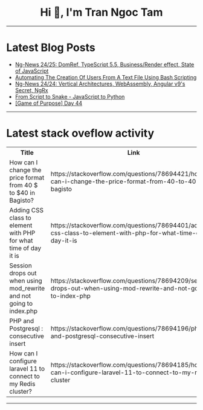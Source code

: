 <h1 align="center">Hi 👋, I'm Tran Ngoc Tam</h1>

---

# Latest Blog Posts 
<!-- BLOG-POST-LIST:START -->
- [Ng-News 24/25: DomRef, TypeScript 5.5, Business/Render effect, State of JavaScript](https://dev.to/this-is-angular/ng-news-2425-domref-typescript-55-businessrender-effect-state-of-javascript-364g)
- [Automating The Creation Of Users From A Text File Using Bash Scripting](https://dev.to/jhude51/automating-the-creation-of-users-from-a-text-file-using-bash-scripting-5b4a)
- [Ng-News 24/24: Vertical Architectures, WebAssembly, Angular v9&#39;s Secret, NgRx](https://dev.to/ng_news/ng-news-2424-vertical-architectures-webassembly-angular-v9s-secret-ngrx-1bhi)
- [From Script to Snake - JavaScript to Python](https://dev.to/ismaelenriquez/from-script-to-snake-javascript-to-python-4h57)
- [[Game of Purpose] Day 44](https://dev.to/humberd/game-of-purpose-day-44-4g1o)
<!-- BLOG-POST-LIST:END -->

---

# Latest stack oveflow activity
<table>
  <tr><th>Title</th><th>Link</th></tr>
  <!-- STACKOVERFLOW:START --><tr><td>How can I change the price format from 40 $ to $40 in Bagisto?</td><td>https://stackoverflow.com/questions/78694421/how-can-i-change-the-price-format-from-40-to-40-in-bagisto</td></tr><tr><td>Adding CSS class to element with PHP for what time of day it is</td><td>https://stackoverflow.com/questions/78694401/adding-css-class-to-element-with-php-for-what-time-of-day-it-is</td></tr><tr><td>Session drops out when using mod_rewrite and not going to index.php</td><td>https://stackoverflow.com/questions/78694209/session-drops-out-when-using-mod-rewrite-and-not-going-to-index-php</td></tr><tr><td>PHP and Postgresql : consecutive insert</td><td>https://stackoverflow.com/questions/78694196/php-and-postgresql-consecutive-insert</td></tr><tr><td>How can I configure laravel 11 to connect to my Redis cluster?</td><td>https://stackoverflow.com/questions/78694185/how-can-i-configure-laravel-11-to-connect-to-my-redis-cluster</td></tr><!-- STACKOVERFLOW:END -->
</table>

---


